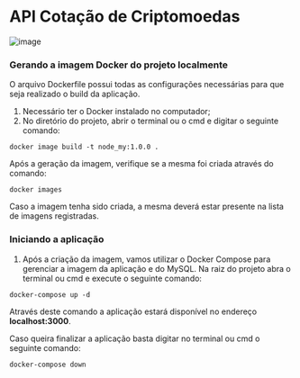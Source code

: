 # API Cotação de Criptomoedas

![image](https://user-images.githubusercontent.com/29280061/134231090-f9a1e00e-de82-4d2e-b8db-4cd889212778.png)


### Gerando a imagem Docker do projeto localmente
O arquivo Dockerfile possui todas as configurações necessárias para que seja realizado o build da aplicação.


1. Necessário ter o Docker instalado no computador;
2. No diretório do projeto, abrir o terminal ou o cmd e digitar o seguinte comando:

```
docker image build -t node_my:1.0.0 .
```

Após a geração da imagem, verifique se a mesma foi criada através do comando:
```
docker images
```

Caso a imagem tenha sido criada, a mesma deverá estar presente na lista de imagens registradas.


### Iniciando a aplicação

1. Após a criação da imagem, vamos utilizar o Docker Compose para gerenciar a imagem da aplicação e do MySQL. Na raiz do projeto abra o terminal ou cmd e execute o seguinte comando:
```
docker-compose up -d
```

Através deste comando a aplicação estará disponível no endereço **localhost:3000**.


Caso queira finalizar a aplicação basta digitar no terminal ou cmd o seguinte comando:
```
docker-compose down
```
